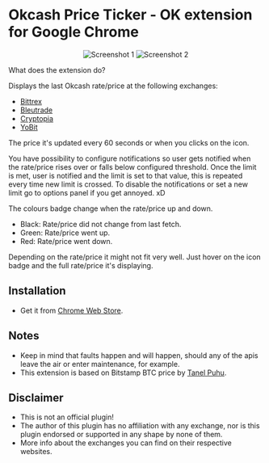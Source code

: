 # Okcash Price Ticker - OK extension for Google Chrome

<div align="center">
  <img src="https://lh3.googleusercontent.com/d81FxDorG3h5ABT3FLIZWhUNqYecOHPujHo1__rhOX0i-4tAwLQ_SRtk0J4Ib7jMLNKjVXKqZQ=s640-h400-e365-rw" alt="Screenshot 1">
  <img src="https://lh3.googleusercontent.com/gC_KBFIc6s1IkE4JfheYrI11nHWbA71Nu6yRO2ZCVXYQCGv7W772sopGy9CVYj1Fyd4PjdzA=s640-h400-e365-rw" alt="Screenshot 2">
</div>

What does the extension do?

Displays the last Okcash rate/price at the following exchanges:

* [Bittrex](https://bittrex.com/)
* [Bleutrade](https://bleutrade.com/)
* [Cryptopia](https://cryptopia.co.nz/)
* [YoBit](https://yobit.net/)

The price it's updated every 60 seconds or when you clicks on the icon.

You have possibility to configure notifications so user gets notified when the rate/price rises over or falls below configured threshold. Once the limit is met, user is notified and the limit is set to that value, this is repeated every time new limit is crossed. To disable the notifications or set a new limit go to options panel if you get annoyed. xD

The colours badge change when the rate/price up and down.

* Black: Rate/price did not change from last fetch.
* Green: Rate/price went up.
* Red: Rate/price went down.

Depending on the rate/price it might not fit very well. Just hover on the icon badge and the full rate/price it's displaying.


## Installation

* Get it from [Chrome Web Store](http://bit.ly/OkcashExtension).

## Notes

* Keep in mind that faults happen and will happen, should any of the apis leave the air or enter maintenance, for example.
* This extension is based on Bitstamp BTC price by [Tanel Puhu](https://github.com/tanelpuhu).

## Disclaimer

* This is not an official plugin!
* The author of this plugin has no affiliation with any exchange, nor is this plugin endorsed or supported in any shape by none of them.
* More info about the exchanges you can find on their respective websites.
